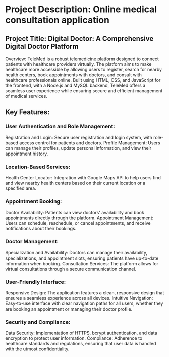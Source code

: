 # Project Description: Online medical consultation application

## Project Title: Digital Doctor: A Comprehensive Digital Doctor Platform

Overview: TeleMed is a robust telemedicine platform designed to connect patients with healthcare providers virtually. The platform aims to make healthcare more accessible by allowing users to register, search for nearby health centers, book appointments with doctors, and consult with healthcare professionals online. Built using HTML, CSS, and JavaScript for the frontend, with a Node.js and MySQL backend, TeleMed offers a seamless user experience while ensuring secure and efficient management of medical services.

## Key Features:

### User Authentication and Role Management:

Registration and Login: Secure user registration and login system, with role-based access control for patients and doctors.
Profile Management: Users can manage their profiles, update personal information, and view their appointment history.

### Location-Based Services:

Health Center Locator: Integration with Google Maps API to help users find and view nearby health centers based on their current location or a specified area.

### Appointment Booking:

Doctor Availability: Patients can view doctors' availability and book appointments directly through the platform.
Appointment Management: Users can schedule, reschedule, or cancel appointments, and receive notifications about their bookings.

### Doctor Management:

Specialization and Availability: Doctors can manage their availability, specializations, and appointment slots, ensuring patients have up-to-date information when booking.
Consultation Services: The platform allows for virtual consultations through a secure communication channel.

### User-Friendly Interface:

Responsive Design: The application features a clean, responsive design that ensures a seamless experience across all devices.
Intuitive Navigation: Easy-to-use interface with clear navigation paths for all users, whether they are booking an appointment or managing their doctor profile.

### Security and Compliance:

Data Security: Implementation of HTTPS, bcrypt authentication, and data encryption to protect user information.
Compliance: Adherence to healthcare standards and regulations, ensuring that user data is handled with the utmost confidentiality.

